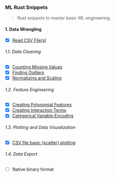 ### ML Rust Snippets
> Rust snippets to master basic ML engineering.

#### 1. Data Wrangling

- [x] [Read CSV File(s)](csv2struc)

###### 1.1. Data Cleaning
- [x] [Counting Missing Values](csv_missing_custom_delimiter)
- [x] [Finding Outliers](csv_polars_find_outliers)
- [x] [Normalizing and Scaling](csv_polars_normalize)

###### 1.2. Feature Engineering

- [x] [Creating Polynomial Features](csv_polars_polynomial)
- [x] [Creating Interaction Terms](csv_polars_interaction)
- [x] [Categorical Variable Encoding](csv_polars_categorical)

###### 1.3. Plotting and Data Visualization

- [x] [CSV file basic (scatter) plotting](csv_plotters)

###### 1.4. Data Export

- [ ] Native binary format